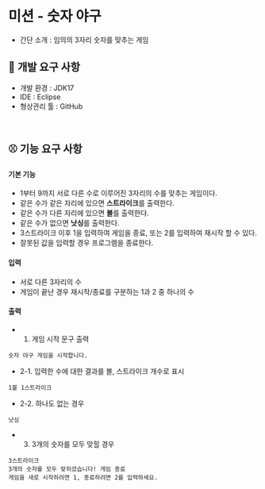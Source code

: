 # 미션 - 숫자 야구

- 간단 소개 : 임의의 3자리 숫자를 맞추는 게임

## 🎯 개발 요구 사항
- 개발 환경 : JDK17
- IDE : Eclipse
- 형상관리 툴 : GitHub

<br>


## ⚾ 기능 요구 사항

#### 기본 기능

- 1부터 9까지 서로 다른 수로 이루어진 3자리의 수를 맞추는 게임이다.
- 같은 수가 같은 자리에 있으면 <strong>스트라이크</strong>를 출력한다.
- 같은 수가 다른 자리에 있으면 <strong>볼</strong>를 출력한다.
- 같은 수가 없으면 <strong>낫싱</strong>를 출력한다.
- 3스트라이크 이후 1을 입력하여 게임을 종료, 또는 2를 입력하여 재시작 할 수 있다.
- 잘못된 값을 입력할 경우 프로그램을 종료한다.


#### 입력

- 서로 다른 3자리의 수
- 게임이 끝난 경우 재시작/종료를 구분하는 1과 2 중 하나의 수

#### 출력

- 1. 게임 시작 문구 출력

```
숫자 야구 게임을 시작합니다.
```


- 2-1. 입력한 수에 대한 결과를 볼, 스트라이크 개수로 표시


```
1볼 1스트라이크
```

- 2-2. 하나도 없는 경우

```
낫싱
```

- 3. 3개의 숫자를 모두 맞힐 경우

```
3스트라이크
3개의 숫자를 모두 맞히셨습니다! 게임 종료
게임을 새로 시작하려면 1, 종료하려면 2를 입력하세요.
```